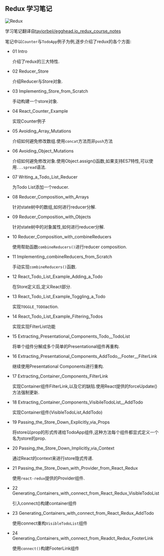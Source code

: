 
## Redux 学习笔记

![Redux](https://camo.githubusercontent.com/f28b5bc7822f1b7bb28a96d8d09e7d79169248fc/687474703a2f2f692e696d6775722e636f6d2f4a65567164514d2e706e67)

学习笔记翻译自[tayiorbeii/egghead.io_redux_course_notes](https://github.com/tayiorbeii/egghead.io_redux_course_notes)

笔记中以`Counter`与`TodoApp`例子为例,逐步介绍了redux的各个方面:

* 01 Intro

	介绍了redux的三大特性.

* 02 Reducer_Store

	介绍Reducer与Store对象.

* 03 Implementing_Store_from_Scratch

	手动构建一个store对象.

* 04 React_Counter_Example

	实现Counter例子

* 05 Avoiding_Array_Mutations

	介绍如何避免修改数组.使用`concat`方法而非`push`方法

* 06 Avoiding_Object_Mutations

	介绍如何避免修改对象.使用Object.assign()函数,如果支持ES7特性,可以使用`...spread`语法.

* 07 Writing_a_Todo_List_Reducer

	为Todo List添加一个reducer.

* 08 Reducer_Composition_with_Arrays

	针对state树中的数组,如何进行reducer分解.

* 09 Reducer_Composition_with_Objects

	针对state树中的对象属性,如何进行reducer分解.

* 10 Reducer_Composition_with_combineReducers

	使用帮助函数`combineReducers()`进行reducer composition.

* 11 Implementing_combineReducers_from_Scratch

	手动实现`combineReducers()`函数.

* 12 React_Todo_List_Example_Adding_a_Todo

	在Store定义后,定义React部分.

* 13 React_Todo_List_Example_Toggling_a_Todo

	实现`TOGGLE_TODO`action.

* 14 React_Todo_List_Example_Filtering_Todos

	实现实现FilterList功能

* 15 Extracting_Presentational_Components_Todo__TodoList

	将单个组件分解成多个简单的Presentational组件再重构.

* 16 Extracting_Presentational_Components_AddTodo__Footer__FilterLink

	继续使用Presentational Components进行重构.

* 17 Extracting_Container_Components_FilterLink

	实现Container组件FilterLink,以及它的缺陷.使用React提供的forceUpdate()方法强制更新.

* 18 Extracting_Container_Components_VisibileTodoList__AddTodo

	实现Container组件(VisibleTodoList,AddTodo)

* 19 Passing_the_Store_Down_Explicitly_via_Props

	将store以prop的形式传递给TodoApp组件,这种方法每个组件都显式定义一个名为store的prop.

* 20 Passing_the_Store_Down_Implicitly_via_Context

	通过React的context来进行store隐式传递.

* 21 Passing_the_Store_Down_with_Provider_from_React_Redux

	使用`react-redux`提供的Provider组件.

* 22 Generating_Containers_with_connect_from_React_Redux_VisibleTodoList

	引入connect()构建container组件

* 23 Generating_Containers_with_connect_from_React_Redux_AddTodo

	使用connect重构`VisibleTodoList`组件

* 24 Generating_Containers_with_connect_from_Readct_Redux_FooterLink 

	使用`connect()`构建FooterLink组件
